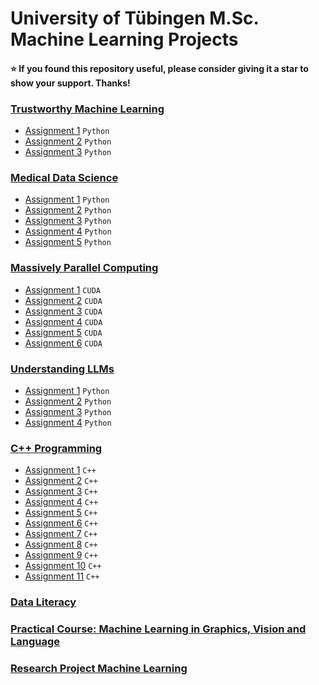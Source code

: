 # University of Tübingen M.Sc. Machine Learning Projects 

#### :star: If you found this repository useful, please consider giving it a star to show your support. Thanks! ####

### [Trustworthy Machine Learning](https://github.com/KarahanS/Master-University-Projects/tree/main/Trustworthy%20Machine%20Learning)
- [Assignment 1](https://github.com/KarahanS/Master-University-Projects/tree/main/Trustworthy%20Machine%20Learning/Assignment%20%231) `Python`
- [Assignment 2](https://github.com/KarahanS/Master-University-Projects/tree/main/Trustworthy%20Machine%20Learning/Assignment%20%232) `Python`
- [Assignment 3](https://github.com/KarahanS/Master-University-Projects/tree/main/Trustworthy%20Machine%20Learning/Assignment%20%233) `Python`

### [Medical Data Science](https://github.com/KarahanS/Master-University-Projects/tree/main/Medical%20Data%20Science)
- [Assignment 1](https://github.com/KarahanS/Master-University-Projects/tree/main/Medical%20Data%20Science/Assignment%20%231) `Python`
- [Assignment 2](https://github.com/KarahanS/Master-University-Projects/tree/main/Medical%20Data%20Science/Assignment%20%232) `Python`
- [Assignment 3](https://github.com/KarahanS/Master-University-Projects/tree/main/Medical%20Data%20Science/Assignment%20%233) `Python`
- [Assignment 4](https://github.com/KarahanS/Master-University-Projects/tree/main/Medical%20Data%20Science/Assignment%20%234) `Python`
- [Assignment 5](https://github.com/KarahanS/Master-University-Projects/tree/main/Medical%20Data%20Science/Assignment%20%235) `Python`

### [Massively Parallel Computing](https://github.com/KarahanS/Master-University-Projects/tree/main/Massively%20Parallel%20Computing)
- [Assignment 1](https://github.com/KarahanS/Master-University-Projects/tree/main/Massively%20Parallel%20Computing/Assignment%20%231) `CUDA`
- [Assignment 2](https://github.com/KarahanS/Master-University-Projects/tree/main/Massively%20Parallel%20Computing/Assignment%20%232) `CUDA`
- [Assignment 3](https://github.com/KarahanS/Master-University-Projects/tree/main/Massively%20Parallel%20Computing/Assignment%20%233) `CUDA`
- [Assignment 4](https://github.com/KarahanS/Master-University-Projects/tree/main/Massively%20Parallel%20Computing/Assignment%20%234) `CUDA`
- [Assignment 5](https://github.com/KarahanS/Master-University-Projects/tree/main/Massively%20Parallel%20Computing/Assignment%20%235) `CUDA`
- [Assignment 6](https://github.com/KarahanS/Master-University-Projects/tree/main/Massively%20Parallel%20Computing/Assignment%20%236) `CUDA`

### [Understanding LLMs](https://github.com/KarahanS/Master-University-Projects/tree/main/Understanding%20LLMs)
- [Assignment 1](https://github.com/KarahanS/Master-University-Projects/tree/main/Understanding%20LLMs/Assignment%20%231) `Python`
- [Assignment 2](https://github.com/KarahanS/Master-University-Projects/tree/main/Understanding%20LLMs/Assignment%20%232) `Python`
- [Assignment 3](https://github.com/KarahanS/Master-University-Projects/tree/main/Understanding%20LLMs/Assignment%20%233) `Python`
- [Assignment 4](https://github.com/KarahanS/Master-University-Projects/tree/main/Understanding%20LLMs/Assignment%20%234) `Python`

### [C++ Programming](https://github.com/KarahanS/Master-University-Projects/tree/main/C%2B%2B%20Programming)
- [Assignment 1](https://github.com/KarahanS/Master-University-Projects/tree/main/C%2B%2B%20Programming/Assignment%20%231) `C++`
- [Assignment 2](https://github.com/KarahanS/Master-University-Projects/tree/main/C%2B%2B%20Programming/Assignment%20%232) `C++`
- [Assignment 3](https://github.com/KarahanS/Master-University-Projects/tree/main/C%2B%2B%20Programming/Assignment%20%233) `C++`
- [Assignment 4](https://github.com/KarahanS/Master-University-Projects/tree/main/C%2B%2B%20Programming/Assignment%20%234) `C++`
- [Assignment 5](https://github.com/KarahanS/Master-University-Projects/tree/main/C%2B%2B%20Programming/Assignment%20%235) `C++`
- [Assignment 6](https://github.com/KarahanS/Master-University-Projects/tree/main/C%2B%2B%20Programming/Assignment%20%236) `C++`
- [Assignment 7](https://github.com/KarahanS/Master-University-Projects/tree/main/C%2B%2B%20Programming/Assignment%20%237) `C++`
- [Assignment 8](https://github.com/KarahanS/Master-University-Projects/tree/main/C%2B%2B%20Programming/Assignment%20%238) `C++`
- [Assignment 9](https://github.com/KarahanS/Master-University-Projects/tree/main/C%2B%2B%20Programming/Assignment%20%239) `C++`
- [Assignment 10](https://github.com/KarahanS/Master-University-Projects/tree/main/C%2B%2B%20Programming/Assignment%20%2310) `C++`
- [Assignment 11](https://github.com/KarahanS/Master-University-Projects/tree/main/C%2B%2B%20Programming/Assignment%20%2311) `C++`

### [Data Literacy](https://github.com/kargibora/DataLiteracy-Regional-Rhythms)
### [Practical Course: Machine Learning in Graphics, Vision and Language](https://github.com/KarahanS/Self-Supervised-Learning-for-Medical-Image-Analysis)
### [Research Project Machine Learning](https://github.com/Complexity-Project)
